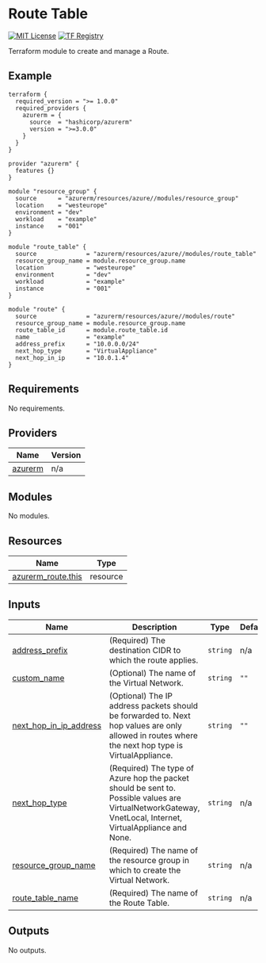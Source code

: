 # Route Table
[![MIT License](https://img.shields.io/badge/license-MIT-orange.svg)](LICENSE) [![TF Registry](https://img.shields.io/badge/terraform-registry-blue.svg)](https://registry.terraform.io/modules/azurerm/resources/azure/latest/submodules/route)

Terraform module to create and manage a Route.

## Example

```hcl
terraform {
  required_version = ">= 1.0.0"
  required_providers {
    azurerm = {
      source  = "hashicorp/azurerm"
      version = ">=3.0.0"
    }
  }
}

provider "azurerm" {
  features {}
}

module "resource_group" {
  source      = "azurerm/resources/azure//modules/resource_group"
  location    = "westeurope"
  environment = "dev"
  workload    = "example"
  instance    = "001"
}

module "route_table" {
  source              = "azurerm/resources/azure//modules/route_table"
  resource_group_name = module.resource_group.name
  location            = "westeurope"
  environment         = "dev"
  workload            = "example"
  instance            = "001"
}

module "route" {
  source              = "azurerm/resources/azure//modules/route"
  resource_group_name = module.resource_group.name
  route_table_id      = module.route_table.id
  name                = "example"
  address_prefix      = "10.0.0.0/24"
  next_hop_type       = "VirtualAppliance"
  next_hop_in_ip      = "10.0.1.4"
}
```

## Requirements

No requirements.

## Providers

| Name | Version |
|------|---------|
| <a name="provider_azurerm"></a> [azurerm](#provider\_azurerm) | n/a |

## Modules

No modules.

## Resources

| Name | Type |
|------|------|
| [azurerm_route.this](https://registry.terraform.io/providers/hashicorp/azurerm/latest/docs/resources/route) | resource |

## Inputs

| Name | Description | Type | Default | Required |
|------|-------------|------|---------|:--------:|
| <a name="input_address_prefix"></a> [address\_prefix](#input\_address\_prefix) | (Required) The destination CIDR to which the route applies. | `string` | n/a | yes |
| <a name="input_custom_name"></a> [custom\_name](#input\_custom\_name) | (Optional) The name of the Virtual Network. | `string` | `""` | no |
| <a name="input_next_hop_in_ip_address"></a> [next\_hop\_in\_ip\_address](#input\_next\_hop\_in\_ip\_address) | (Optional) The IP address packets should be forwarded to. Next hop values are only allowed in routes where the next hop type is VirtualAppliance. | `string` | `""` | no |
| <a name="input_next_hop_type"></a> [next\_hop\_type](#input\_next\_hop\_type) | (Required) The type of Azure hop the packet should be sent to. Possible values are VirtualNetworkGateway, VnetLocal, Internet, VirtualAppliance and None. | `string` | n/a | yes |
| <a name="input_resource_group_name"></a> [resource\_group\_name](#input\_resource\_group\_name) | (Required) The name of the resource group in which to create the Virtual Network. | `string` | n/a | yes |
| <a name="input_route_table_name"></a> [route\_table\_name](#input\_route\_table\_name) | (Required) The name of the Route Table. | `string` | n/a | yes |

## Outputs

No outputs.
